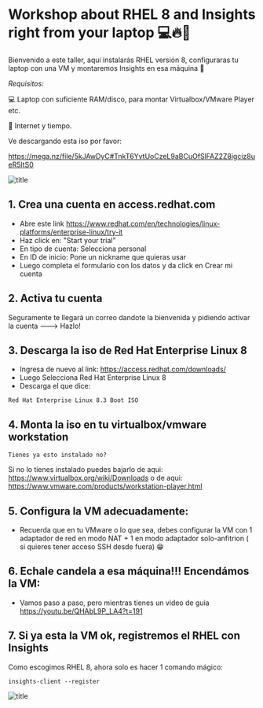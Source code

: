 # Workshop about RHEL 8 and Insights right from your laptop 💻🔥🚀

Bienvenido a este taller, aqui instalarás RHEL versión 8, configuraras tu laptop con una VM y montaremos Insights en esa máquina 🚀

*Requisitos:*

💻 Laptop con suficiente RAM/disco, para montar Virtualbox/VMware Player etc.

🧰 Internet y tiempo.

Ve descargando esta iso por favor:

https://mega.nz/file/5kJAwDyC#TnkT6YvtUoCzeL9aBCuOfSlFAZ2Z8igciz8ueR5ltS0


![title](https://media1.tenor.com/images/0ac80d82231814ec9d7d331861b855c1/tenor.gif?itemid=5425050)

## 1. Crea una cuenta en access.redhat.com

- Abre este link https://www.redhat.com/en/technologies/linux-platforms/enterprise-linux/try-it
- Haz click en: "Start your trial"  
- En tipo de cuenta: Selecciona personal
- En ID de inicio: Pone un nickname que quieras usar
- Luego completa el formulario con los datos y da click en Crear mi cuenta


## 2. Activa tu cuenta

Seguramente te llegará un correo dandote la bienvenida y pidiendo activar la cuenta ---> Hazlo!

## 3. Descarga la iso de Red Hat Enterprise Linux 8

- Ingresa de nuevo al link: https://access.redhat.com/downloads/
- Luego Selecciona Red Hat Enterprise Linux 8
- Descarga el que dice: 
```
Red Hat Enterprise Linux 8.3 Boot ISO
```

## 4. Monta la iso en tu virtualbox/vmware workstation

```
Tienes ya esto instalado no?
```
Si no lo tienes instalado puedes bajarlo de aqui:
https://www.virtualbox.org/wiki/Downloads
o de aqui:
https://www.vmware.com/products/workstation-player.html

## 5. Configura la VM adecuadamente:

- Recuerda que en tu VMware o lo que sea, debes configurar la VM con 1 adaptador de red en modo NAT + 1 en modo adaptador solo-anfitrion ( si quieres tener acceso SSH desde fuera) 😁 

## 6. Echale candela a esa máquina!!! Encendámos la VM:

- Vamos paso a paso, pero mientras tienes un video de guia https://youtu.be/QHAbL9P_LA4?t=191

## 7. Si ya esta la VM ok, registremos el RHEL con Insights

Como escogimos RHEL 8, ahora solo es hacer 1 comando mágico:

```
insights-client --register
```


![title](https://untrite.com/wp-content/uploads/2019/01/automate-everything.jpg)
